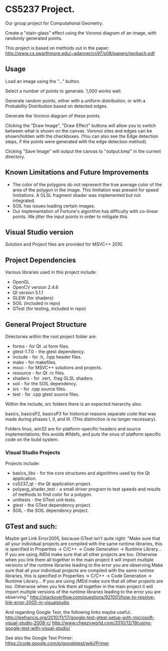 # CS5237 Project.

Our group project for Computational Geometry.

Create a "stain-glass" effect using the Voronoi diagram of an image, with randomly generated points.

This project is based on methods out in the paper: http://www.cs.swarthmore.edu/~adanner/cs97/s08/papers/gorbach.pdf

## Usage

Load an image using the "..." button.

Select a number of points to generate. 1,000 works well.

Generate random points, either with a uniform distribution, or with a Probability Distribution based on detected edges.

Generate the Voronoi diagram of these points.

Clicking the "Draw Image", "Draw Effect" buttons will allow you to switch between what is shown on the canvas. Voronoi sites and edges can be shown/hidden with the checkboxes.
(You can also see the Edge detection steps, if the points were generated with the edge detection method).

Clicking "Save Image" will output the canvas to "output.bmp" in the current directory.

## Known Limitations and Future Improvements

* The color of the polygons do not represent the true average color of the area of the polygon in the image. This limitation was present for speed limitations. A GLSL fragment shader was implemented but not integrated.
* SOIL has issues loading certain images.
* Our implementation of Fortune's algorithm has difficulty with co-linear points. We jitter the input points in order to mitigate this.

## Visual Studio version

Solution and Project files are provided for MSVC++ 2010.

## Project Dependencies

Various libraries used in this project include:

* OpenGL
* OpenCV version 2.4.6
* Qt version 5.1.1
* GLEW (for shaders)
* SOIL (included in repo)
* GTest (for testing, included in repo)

## General Project Structure

Directories within the root project folder are:

* forms - for Qt .ui form files.
* gtest-1.7.0 - the gtest dependency.
* include - for .h, .hpp header files.
* make - for makefiles.
* msvc - for MSVC++ solutions and projects.
* resource - for Qt .rc files.
* shaders - for .vert, .frag GLSL shaders.
* soil - for the SOIL dependency.
* src - for .cpp source files.
* test - for .cpp gtest source files.

Within the include, src folders there is an expected hierarchy also:

basics, basicsP2, basicsP3 for historical reasons separate code that was made during phases I, II, and III. (This distinction is no longer necessary).

Folders linux, win32 are for platform-specific headers and source implementations; this avoids #ifdefs, and puts the onus of platform specific code on the build system.

### Visual Studio Projects

Projects include:

* basics_libs - for the core structures and algorithms used by the Qt application.
* cs5237_qt - the Qt application project.
* polyavg_shader_test - a small driver program to test speeds and results of methods to find color for a polygon.
* unittests - the GTest unit tests.
* gtest - the GTest dependency project.
* SOIL - the SOIL dependency project.

## GTest and such:
Maybe get Link Error2005, because GTest isn't quite right:
	"Make sure that all your individual projects are compiled with the same runtime libraries,
	this is specified in Properties -> C/C++ -> Code Generation -> Runtime Library...
	If you are using /MDd make sure that all other projects are too. Otherwise when you link
	them all together in the main project it will import multiple versions of the runtime libraries
	leading to the error you are observing.Make sure that all your individual projects are compiled
	with the same runtime libraries, this is specified in
	Properties -> C/C++ -> Code Generation -> Runtime Library...
	If you are using /MDd make sure that all other projects are too. Otherwise when you link them all
	together in the main project it will import multiple versions of the runtime libraries
	leading to the error you are observing."
http://stackoverflow.com/questions/921001/how-to-resolve-link-error-2005-in-visualstudio

And regarding Google Test, the following links maybe useful..
http://leefrancis.org/2010/11/17/google-test-gtest-setup-with-microsoft-visual-studio-2008-c/
http://www.cheezyworld.com/2010/12/19/using-google-test-with-visual-studio/

See also the Google Test Primer:
https://code.google.com/p/googletest/wiki/Primer